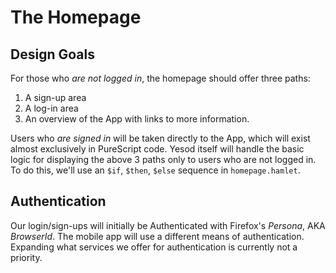 # The Homepage

## Design Goals

For those who *are not logged in*, the homepage should offer three paths:

  1. A sign-up area
  2. A log-in area
  3. An overview of the App with links to more information.

Users who *are signed in* will be taken directly to the App, which will exist
almost exclusively in PureScript code. Yesod itself will handle the basic logic
for displaying the above 3 paths only to users who are not logged in. To do
this, we'll use an `$if`, `$then`, `$else` sequence in `homepage.hamlet`.

## Authentication

Our login/sign-ups will initially be Authenticated with Firefox's *Persona*, AKA
*BrowserId*. The mobile app will use a different means of authentication.
Expanding what services we offer for authentication is currently not a priority.
